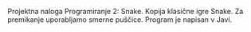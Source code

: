 Projektna naloga Programiranje 2: Snake.
Kopija klasične igre Snake. Za premikanje uporabljamo smerne puščice.
Program je napisan v Javi.
